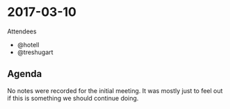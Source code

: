 # 2017-03-10

Attendees

- @hotell
- @treshugart

## Agenda

No notes were recorded for the initial meeting. It was mostly just to feel out if this is something we should continue doing.
